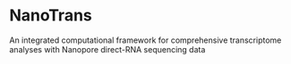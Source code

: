 # NanoTrans
An integrated computational framework for comprehensive transcriptome analyses with Nanopore direct-RNA sequencing data

